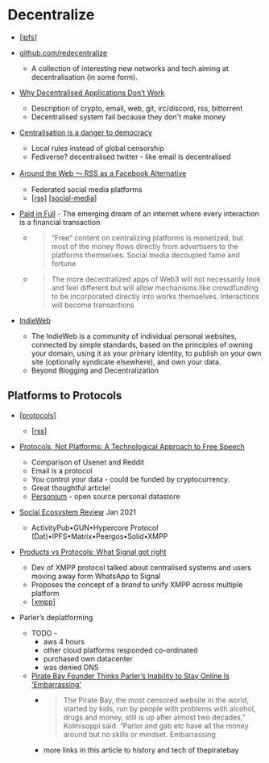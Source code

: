 Decentralize
============

* [[ipfs]]

* [github.com/redecentralize](https://github.com/redecentralize/alternative-internet)
    * A collection of interesting new networks and tech aiming at decentralisation (in some form). 
* [Why Decentralised Applications Don’t Work](https://ingrids.space/posts/why-distributed-systems-dont-work/)
    * Description of crypto, email, web, git, irc/discord, rss, bittorrent
    * Decentralised system fail because they don't make money
* [Centralisation is a danger to democracy](https://redecentralize.org/blog/2021/01/18/centralization-is-a-danger-to-democracy)
    * Local rules instead of global censorship
    * Fediverse? decentralised twitter - like email is decentralised

* [Around the Web 〜 RSS as a Facebook Alternative](https://thenewleafjournal.com/around-the-web-rss-as-a-facebook-alternative/)
    * Federated social media platforms
    * [[rss]] [[social-media]]

* [Paid in Full](https://reallifemag.com/paid-in-full/) - The emerging dream of an internet where every interaction is a financial transaction
    * > “Free” content on centralizing platforms is monetized, but most of the money flows directly from advertisers to the platforms themselves. Social media decoupled fame and fortune
    * > The more decentralized apps of Web3 will not necessarily look and feel different but will allow mechanisms like crowdfunding to be incorporated directly into works themselves. Interactions will become transactions
* [IndieWeb](https://indieweb.org/)
    * The IndieWeb is a community of individual personal websites, connected by simple standards, based on the principles of owning your domain, using it as your primary identity, to publish on your own site (optionally syndicate elsewhere), and own your data.
    * Beyond Blogging and Decentralization

Platforms to Protocols
----------------------

* [[protocols]]
    * [[rss]]
* [Protocols, Not Platforms: A Technological Approach to Free Speech](https://knightcolumbia.org/content/protocols-not-platforms-a-technological-approach-to-free-speech)
    * Comparison of Usenet and Reddit
    * Email is a protocol
    * You control your data - could be funded by cryptocurrency.
    * Great thoughtful article!
    * [Personium](https://personium.io/en/index.html) - open source personal datastore
* [Social Ecosystem Review](https://matrix.org/_matrix/media/r0/download/twitter.modular.im/981b258141aa0b197804127cd2f7d298757bad20) Jan 2021
    * ActivityPub•GUN•Hypercore Protocol (Dat)•IPFS•Matrix•Peergos•Solid•XMPP
* [Products vs Protocols: What Signal got right](https://snikket.org/blog/products-vs-protocols/)
    * Dev of XMPP protocol talked about centralised systems and users moving away form WhatsApp to Signal
    * Proposes the concept of a _brand_ to unify XMPP across multiple platform
    * [[xmpp]]

* Parler’s deplatforming
    * TODO - 
        * aws 4 hours
        * other cloud platforms responded co-ordinated
        * purchased own datacenter
        * was denied DNS
    * [Pirate Bay Founder Thinks Parler’s Inability to Stay Online Is ‘Embarrassing’](https://www.vice.com/en/article/3an7pn/pirate-bay-founder-thinks-parlers-inability-to-stay-online-is-embarrassing)
        * > The Pirate Bay, the most censored website in the world, started by kids, run by people with problems with alcohol, drugs and money, still is up after almost two decades,” Kolmisoppi said. “Parlor and gab etc have all the money around but no skills or mindset. Embarrassing
        * more links in this article to history and tech of thepiratebay

[//begin]: # "Autogenerated link references for markdown compatibility"
[ipfs]: ipfs.md "IPFS"
[rss]: rss.md "rss"
[social-media]: social-media.md "Social Media"
[protocols]: protocols.md "Protocols"
[xmpp]: xmpp.md "XMPP"
[//end]: # "Autogenerated link references"